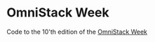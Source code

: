 # OmniStack Week

Code to the 10'th edition of the [OmniStack Week](https://rocketseat.com.br/week-10)
